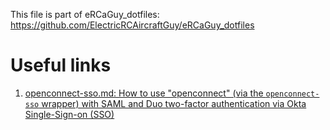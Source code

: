 This file is part of eRCaGuy_dotfiles: https://github.com/ElectricRCAircraftGuy/eRCaGuy_dotfiles


# Useful links

1. [openconnect-sso.md: How to use "openconnect" (via the `openconnect-sso` wrapper) with SAML and Duo two-factor authentication via Okta Single-Sign-on (SSO)](openconnect-sso.md)
